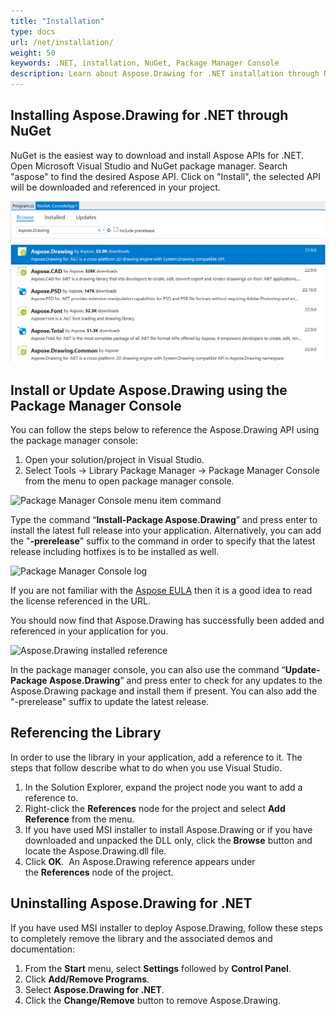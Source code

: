 ```yaml
---
title: "Installation"
type: docs
url: /net/installation/
weight: 50
keywords: .NET, installation, NuGet, Package Manager Console
description: Learn about Aspose.Drawing for .NET installation through NuGet and Package Manager Console.
---
```


## **Installing Aspose.Drawing for .NET through NuGet**
NuGet is the easiest way to download and install Aspose APIs for .NET. Open Microsoft Visual Studio and NuGet package manager. Search "aspose" to find the desired Aspose API. Click on "Install", the selected API will be downloaded and referenced in your project.

![Installing Aspose.Drawing for .NET through NuGet](installation_1.png)


## **Install or Update Aspose.Drawing using the Package Manager Console**
You can follow the steps below to reference the Aspose.Drawing API using the package manager console:

1. Open your solution/project in Visual Studio.
1. Select Tools -> Library Package Manager -> Package Manager Console from the menu to open package manager console.

![Package Manager Console menu item command](installation_2.png)

Type the command “**Install-Package Aspose.Drawing**” and press enter to install the latest full release into your application. Alternatively, you can add the "**-prerelease**" suffix to the command in order to specify that the latest release including hotfixes is to be installed as well.

![Package Manager Console log](installation_3.png)

If you are not familiar with the [Aspose EULA](http://www.aspose.com/corporate/purchase/end-user-license-agreement.aspx) then it is a good idea to read the license referenced in the URL. 

You should now find that Aspose.Drawing has successfully been added and referenced in your application for you.

![Aspose.Drawing installed reference](installation_4.png)

In the package manager console, you can also use the command “**Update-Package Aspose.Drawing**” and press enter to check for any updates to the Aspose.Drawing package and install them if present. You can also add the "-prerelease" suffix to update the latest release.
## **Referencing the Library**
In order to use the library in your application, add a reference to it. The steps that follow describe what to do when you use Visual Studio.

1. In the Solution Explorer, expand the project node you want to add a reference to.
1. Right-click the **References** node for the project and select **Add Reference** from the menu.
1. If you have used MSI installer to install Aspose.Drawing or if you have downloaded and unpacked the DLL only, click the **Browse** button and locate the Aspose.Drawing.dll file.
1. Click **OK**. 
   An Aspose.Drawing reference appears under the **References** node of the project.
## **Uninstalling Aspose.Drawing for .NET**
If you have used MSI installer to deploy Aspose.Drawing, follow these steps to completely remove the library and the associated demos and documentation:

1. From the **Start** menu, select **Settings** followed by **Control Panel**.
1. Click **Add/Remove Programs**.
1. Select **Aspose.Drawing for .NET**.
1. Click the **Change/Remove** button to remove Aspose.Drawing.
